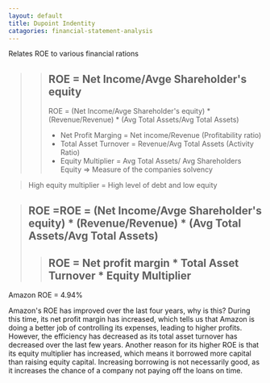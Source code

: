 ```yaml
---
layout: default
title: Dupoint Indentity
catagories: financial-statement-analysis
---
```


Relates ROE to various financial rations

>> ## ROE = Net Income/Avge Shareholder's equity
>> ROE = (Net Income/Avge Shareholder's equity) * (Revenue/Revenue) * (Avg Total Assets/Avg Total Assets)
>> 
>> - Net Profit Marging = Net income/Revenue (Profitability ratio)
>> - Total Asset Turnover = Revenue/Avg Total Assets (Activity Ratio)
>> - Equity Multiplier = Avg Total Assets/ Avg Shareholders Equity => Measure of the companies solvency

> High equity multiplier = High level of debt and low equity

> ## ROE =ROE = (Net Income/Avge Shareholder's equity) * (Revenue/Revenue) * (Avg Total Assets/Avg Total Assets) 
>>## ROE = Net profit margin * Total Asset Turnover * Equity Multiplier

Amazon ROE = 4.94%

 Amazon's ROE has improved over the last four years, why is this? During this time, its net profit margin has increased, which tells us that Amazon is doing a better job of controlling its expenses, leading to higher profits. However, the efficiency has decreased as its total asset turnover has decreased over the last few years. Another reason for its higher ROE is that its equity multiplier has increased, which means it borrowed more capital than raising equity capital. Increasing borrowing is not necessarily good, as it increases the chance of a company not paying off the loans on time. 